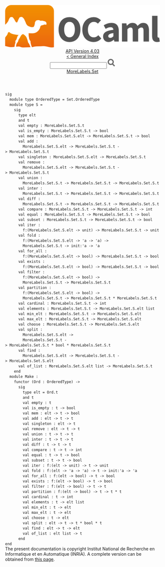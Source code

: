 <!-- ((! set title API !)) ((! set documentation !)) ((! set api !)) ((! set nobreadcrumb !)) -->
<div class="api"><header><nav class="toc brand"><a class="brand" href="https://ocaml.org/"><img src="colour-logo-gray.svg" class="svg" alt="OCaml"></a></nav><nav class="toc"><div class="toc_version"><a href="/docs" id="version-select">API Version 4.03</a></div><a href="index.html">&lt; General Index</a><div class="api_search"><input type="text" name="apisearch" id="api_search" oninput="mySearch(false);" onkeypress="this.oninput();" onclick="this.oninput();" onpaste="this.oninput();">
<img src="search_icon.svg" alt="Search" class="svg" onclick="mySearch(false)"></div>
<div id="search_results"></div><div class="toc_title"><a href="MoreLabels.Set.html">MoreLabels.Set</a></div><ul></ul></nav></header>
<code class="code"><span class="keyword">sig</span>
&nbsp;&nbsp;<span class="keyword">module</span>&nbsp;<span class="keyword">type</span>&nbsp;<span class="constructor">OrderedType</span>&nbsp;=&nbsp;<span class="constructor">Set</span>.<span class="constructor">OrderedType</span>
&nbsp;&nbsp;<span class="keyword">module</span>&nbsp;<span class="keyword">type</span>&nbsp;<span class="constructor">S</span>&nbsp;=
&nbsp;&nbsp;&nbsp;&nbsp;<span class="keyword">sig</span>
&nbsp;&nbsp;&nbsp;&nbsp;&nbsp;&nbsp;<span class="keyword">type</span>&nbsp;elt
&nbsp;&nbsp;&nbsp;&nbsp;&nbsp;&nbsp;<span class="keyword">and</span>&nbsp;t
&nbsp;&nbsp;&nbsp;&nbsp;&nbsp;&nbsp;<span class="keyword">val</span>&nbsp;empty&nbsp;:&nbsp;<span class="constructor">MoreLabels</span>.<span class="constructor">Set</span>.<span class="constructor">S</span>.t
&nbsp;&nbsp;&nbsp;&nbsp;&nbsp;&nbsp;<span class="keyword">val</span>&nbsp;is_empty&nbsp;:&nbsp;<span class="constructor">MoreLabels</span>.<span class="constructor">Set</span>.<span class="constructor">S</span>.t&nbsp;<span class="keywordsign">-&gt;</span>&nbsp;bool
&nbsp;&nbsp;&nbsp;&nbsp;&nbsp;&nbsp;<span class="keyword">val</span>&nbsp;mem&nbsp;:&nbsp;<span class="constructor">MoreLabels</span>.<span class="constructor">Set</span>.<span class="constructor">S</span>.elt&nbsp;<span class="keywordsign">-&gt;</span>&nbsp;<span class="constructor">MoreLabels</span>.<span class="constructor">Set</span>.<span class="constructor">S</span>.t&nbsp;<span class="keywordsign">-&gt;</span>&nbsp;bool
&nbsp;&nbsp;&nbsp;&nbsp;&nbsp;&nbsp;<span class="keyword">val</span>&nbsp;add&nbsp;:
&nbsp;&nbsp;&nbsp;&nbsp;&nbsp;&nbsp;&nbsp;&nbsp;<span class="constructor">MoreLabels</span>.<span class="constructor">Set</span>.<span class="constructor">S</span>.elt&nbsp;<span class="keywordsign">-&gt;</span>&nbsp;<span class="constructor">MoreLabels</span>.<span class="constructor">Set</span>.<span class="constructor">S</span>.t&nbsp;<span class="keywordsign">-&gt;</span>&nbsp;<span class="constructor">MoreLabels</span>.<span class="constructor">Set</span>.<span class="constructor">S</span>.t
&nbsp;&nbsp;&nbsp;&nbsp;&nbsp;&nbsp;<span class="keyword">val</span>&nbsp;singleton&nbsp;:&nbsp;<span class="constructor">MoreLabels</span>.<span class="constructor">Set</span>.<span class="constructor">S</span>.elt&nbsp;<span class="keywordsign">-&gt;</span>&nbsp;<span class="constructor">MoreLabels</span>.<span class="constructor">Set</span>.<span class="constructor">S</span>.t
&nbsp;&nbsp;&nbsp;&nbsp;&nbsp;&nbsp;<span class="keyword">val</span>&nbsp;remove&nbsp;:
&nbsp;&nbsp;&nbsp;&nbsp;&nbsp;&nbsp;&nbsp;&nbsp;<span class="constructor">MoreLabels</span>.<span class="constructor">Set</span>.<span class="constructor">S</span>.elt&nbsp;<span class="keywordsign">-&gt;</span>&nbsp;<span class="constructor">MoreLabels</span>.<span class="constructor">Set</span>.<span class="constructor">S</span>.t&nbsp;<span class="keywordsign">-&gt;</span>&nbsp;<span class="constructor">MoreLabels</span>.<span class="constructor">Set</span>.<span class="constructor">S</span>.t
&nbsp;&nbsp;&nbsp;&nbsp;&nbsp;&nbsp;<span class="keyword">val</span>&nbsp;union&nbsp;:
&nbsp;&nbsp;&nbsp;&nbsp;&nbsp;&nbsp;&nbsp;&nbsp;<span class="constructor">MoreLabels</span>.<span class="constructor">Set</span>.<span class="constructor">S</span>.t&nbsp;<span class="keywordsign">-&gt;</span>&nbsp;<span class="constructor">MoreLabels</span>.<span class="constructor">Set</span>.<span class="constructor">S</span>.t&nbsp;<span class="keywordsign">-&gt;</span>&nbsp;<span class="constructor">MoreLabels</span>.<span class="constructor">Set</span>.<span class="constructor">S</span>.t
&nbsp;&nbsp;&nbsp;&nbsp;&nbsp;&nbsp;<span class="keyword">val</span>&nbsp;inter&nbsp;:
&nbsp;&nbsp;&nbsp;&nbsp;&nbsp;&nbsp;&nbsp;&nbsp;<span class="constructor">MoreLabels</span>.<span class="constructor">Set</span>.<span class="constructor">S</span>.t&nbsp;<span class="keywordsign">-&gt;</span>&nbsp;<span class="constructor">MoreLabels</span>.<span class="constructor">Set</span>.<span class="constructor">S</span>.t&nbsp;<span class="keywordsign">-&gt;</span>&nbsp;<span class="constructor">MoreLabels</span>.<span class="constructor">Set</span>.<span class="constructor">S</span>.t
&nbsp;&nbsp;&nbsp;&nbsp;&nbsp;&nbsp;<span class="keyword">val</span>&nbsp;diff&nbsp;:
&nbsp;&nbsp;&nbsp;&nbsp;&nbsp;&nbsp;&nbsp;&nbsp;<span class="constructor">MoreLabels</span>.<span class="constructor">Set</span>.<span class="constructor">S</span>.t&nbsp;<span class="keywordsign">-&gt;</span>&nbsp;<span class="constructor">MoreLabels</span>.<span class="constructor">Set</span>.<span class="constructor">S</span>.t&nbsp;<span class="keywordsign">-&gt;</span>&nbsp;<span class="constructor">MoreLabels</span>.<span class="constructor">Set</span>.<span class="constructor">S</span>.t
&nbsp;&nbsp;&nbsp;&nbsp;&nbsp;&nbsp;<span class="keyword">val</span>&nbsp;compare&nbsp;:&nbsp;<span class="constructor">MoreLabels</span>.<span class="constructor">Set</span>.<span class="constructor">S</span>.t&nbsp;<span class="keywordsign">-&gt;</span>&nbsp;<span class="constructor">MoreLabels</span>.<span class="constructor">Set</span>.<span class="constructor">S</span>.t&nbsp;<span class="keywordsign">-&gt;</span>&nbsp;int
&nbsp;&nbsp;&nbsp;&nbsp;&nbsp;&nbsp;<span class="keyword">val</span>&nbsp;equal&nbsp;:&nbsp;<span class="constructor">MoreLabels</span>.<span class="constructor">Set</span>.<span class="constructor">S</span>.t&nbsp;<span class="keywordsign">-&gt;</span>&nbsp;<span class="constructor">MoreLabels</span>.<span class="constructor">Set</span>.<span class="constructor">S</span>.t&nbsp;<span class="keywordsign">-&gt;</span>&nbsp;bool
&nbsp;&nbsp;&nbsp;&nbsp;&nbsp;&nbsp;<span class="keyword">val</span>&nbsp;subset&nbsp;:&nbsp;<span class="constructor">MoreLabels</span>.<span class="constructor">Set</span>.<span class="constructor">S</span>.t&nbsp;<span class="keywordsign">-&gt;</span>&nbsp;<span class="constructor">MoreLabels</span>.<span class="constructor">Set</span>.<span class="constructor">S</span>.t&nbsp;<span class="keywordsign">-&gt;</span>&nbsp;bool
&nbsp;&nbsp;&nbsp;&nbsp;&nbsp;&nbsp;<span class="keyword">val</span>&nbsp;iter&nbsp;:
&nbsp;&nbsp;&nbsp;&nbsp;&nbsp;&nbsp;&nbsp;&nbsp;f:(<span class="constructor">MoreLabels</span>.<span class="constructor">Set</span>.<span class="constructor">S</span>.elt&nbsp;<span class="keywordsign">-&gt;</span>&nbsp;unit)&nbsp;<span class="keywordsign">-&gt;</span>&nbsp;<span class="constructor">MoreLabels</span>.<span class="constructor">Set</span>.<span class="constructor">S</span>.t&nbsp;<span class="keywordsign">-&gt;</span>&nbsp;unit
&nbsp;&nbsp;&nbsp;&nbsp;&nbsp;&nbsp;<span class="keyword">val</span>&nbsp;fold&nbsp;:
&nbsp;&nbsp;&nbsp;&nbsp;&nbsp;&nbsp;&nbsp;&nbsp;f:(<span class="constructor">MoreLabels</span>.<span class="constructor">Set</span>.<span class="constructor">S</span>.elt&nbsp;<span class="keywordsign">-&gt;</span>&nbsp;<span class="keywordsign">'</span>a&nbsp;<span class="keywordsign">-&gt;</span>&nbsp;<span class="keywordsign">'</span>a)&nbsp;<span class="keywordsign">-&gt;</span>
&nbsp;&nbsp;&nbsp;&nbsp;&nbsp;&nbsp;&nbsp;&nbsp;<span class="constructor">MoreLabels</span>.<span class="constructor">Set</span>.<span class="constructor">S</span>.t&nbsp;<span class="keywordsign">-&gt;</span>&nbsp;init:<span class="keywordsign">'</span>a&nbsp;<span class="keywordsign">-&gt;</span>&nbsp;<span class="keywordsign">'</span>a
&nbsp;&nbsp;&nbsp;&nbsp;&nbsp;&nbsp;<span class="keyword">val</span>&nbsp;for_all&nbsp;:
&nbsp;&nbsp;&nbsp;&nbsp;&nbsp;&nbsp;&nbsp;&nbsp;f:(<span class="constructor">MoreLabels</span>.<span class="constructor">Set</span>.<span class="constructor">S</span>.elt&nbsp;<span class="keywordsign">-&gt;</span>&nbsp;bool)&nbsp;<span class="keywordsign">-&gt;</span>&nbsp;<span class="constructor">MoreLabels</span>.<span class="constructor">Set</span>.<span class="constructor">S</span>.t&nbsp;<span class="keywordsign">-&gt;</span>&nbsp;bool
&nbsp;&nbsp;&nbsp;&nbsp;&nbsp;&nbsp;<span class="keyword">val</span>&nbsp;exists&nbsp;:
&nbsp;&nbsp;&nbsp;&nbsp;&nbsp;&nbsp;&nbsp;&nbsp;f:(<span class="constructor">MoreLabels</span>.<span class="constructor">Set</span>.<span class="constructor">S</span>.elt&nbsp;<span class="keywordsign">-&gt;</span>&nbsp;bool)&nbsp;<span class="keywordsign">-&gt;</span>&nbsp;<span class="constructor">MoreLabels</span>.<span class="constructor">Set</span>.<span class="constructor">S</span>.t&nbsp;<span class="keywordsign">-&gt;</span>&nbsp;bool
&nbsp;&nbsp;&nbsp;&nbsp;&nbsp;&nbsp;<span class="keyword">val</span>&nbsp;filter&nbsp;:
&nbsp;&nbsp;&nbsp;&nbsp;&nbsp;&nbsp;&nbsp;&nbsp;f:(<span class="constructor">MoreLabels</span>.<span class="constructor">Set</span>.<span class="constructor">S</span>.elt&nbsp;<span class="keywordsign">-&gt;</span>&nbsp;bool)&nbsp;<span class="keywordsign">-&gt;</span>
&nbsp;&nbsp;&nbsp;&nbsp;&nbsp;&nbsp;&nbsp;&nbsp;<span class="constructor">MoreLabels</span>.<span class="constructor">Set</span>.<span class="constructor">S</span>.t&nbsp;<span class="keywordsign">-&gt;</span>&nbsp;<span class="constructor">MoreLabels</span>.<span class="constructor">Set</span>.<span class="constructor">S</span>.t
&nbsp;&nbsp;&nbsp;&nbsp;&nbsp;&nbsp;<span class="keyword">val</span>&nbsp;partition&nbsp;:
&nbsp;&nbsp;&nbsp;&nbsp;&nbsp;&nbsp;&nbsp;&nbsp;f:(<span class="constructor">MoreLabels</span>.<span class="constructor">Set</span>.<span class="constructor">S</span>.elt&nbsp;<span class="keywordsign">-&gt;</span>&nbsp;bool)&nbsp;<span class="keywordsign">-&gt;</span>
&nbsp;&nbsp;&nbsp;&nbsp;&nbsp;&nbsp;&nbsp;&nbsp;<span class="constructor">MoreLabels</span>.<span class="constructor">Set</span>.<span class="constructor">S</span>.t&nbsp;<span class="keywordsign">-&gt;</span>&nbsp;<span class="constructor">MoreLabels</span>.<span class="constructor">Set</span>.<span class="constructor">S</span>.t&nbsp;*&nbsp;<span class="constructor">MoreLabels</span>.<span class="constructor">Set</span>.<span class="constructor">S</span>.t
&nbsp;&nbsp;&nbsp;&nbsp;&nbsp;&nbsp;<span class="keyword">val</span>&nbsp;cardinal&nbsp;:&nbsp;<span class="constructor">MoreLabels</span>.<span class="constructor">Set</span>.<span class="constructor">S</span>.t&nbsp;<span class="keywordsign">-&gt;</span>&nbsp;int
&nbsp;&nbsp;&nbsp;&nbsp;&nbsp;&nbsp;<span class="keyword">val</span>&nbsp;elements&nbsp;:&nbsp;<span class="constructor">MoreLabels</span>.<span class="constructor">Set</span>.<span class="constructor">S</span>.t&nbsp;<span class="keywordsign">-&gt;</span>&nbsp;<span class="constructor">MoreLabels</span>.<span class="constructor">Set</span>.<span class="constructor">S</span>.elt&nbsp;list
&nbsp;&nbsp;&nbsp;&nbsp;&nbsp;&nbsp;<span class="keyword">val</span>&nbsp;min_elt&nbsp;:&nbsp;<span class="constructor">MoreLabels</span>.<span class="constructor">Set</span>.<span class="constructor">S</span>.t&nbsp;<span class="keywordsign">-&gt;</span>&nbsp;<span class="constructor">MoreLabels</span>.<span class="constructor">Set</span>.<span class="constructor">S</span>.elt
&nbsp;&nbsp;&nbsp;&nbsp;&nbsp;&nbsp;<span class="keyword">val</span>&nbsp;max_elt&nbsp;:&nbsp;<span class="constructor">MoreLabels</span>.<span class="constructor">Set</span>.<span class="constructor">S</span>.t&nbsp;<span class="keywordsign">-&gt;</span>&nbsp;<span class="constructor">MoreLabels</span>.<span class="constructor">Set</span>.<span class="constructor">S</span>.elt
&nbsp;&nbsp;&nbsp;&nbsp;&nbsp;&nbsp;<span class="keyword">val</span>&nbsp;choose&nbsp;:&nbsp;<span class="constructor">MoreLabels</span>.<span class="constructor">Set</span>.<span class="constructor">S</span>.t&nbsp;<span class="keywordsign">-&gt;</span>&nbsp;<span class="constructor">MoreLabels</span>.<span class="constructor">Set</span>.<span class="constructor">S</span>.elt
&nbsp;&nbsp;&nbsp;&nbsp;&nbsp;&nbsp;<span class="keyword">val</span>&nbsp;split&nbsp;:
&nbsp;&nbsp;&nbsp;&nbsp;&nbsp;&nbsp;&nbsp;&nbsp;<span class="constructor">MoreLabels</span>.<span class="constructor">Set</span>.<span class="constructor">S</span>.elt&nbsp;<span class="keywordsign">-&gt;</span>
&nbsp;&nbsp;&nbsp;&nbsp;&nbsp;&nbsp;&nbsp;&nbsp;<span class="constructor">MoreLabels</span>.<span class="constructor">Set</span>.<span class="constructor">S</span>.t&nbsp;<span class="keywordsign">-&gt;</span>&nbsp;<span class="constructor">MoreLabels</span>.<span class="constructor">Set</span>.<span class="constructor">S</span>.t&nbsp;*&nbsp;bool&nbsp;*&nbsp;<span class="constructor">MoreLabels</span>.<span class="constructor">Set</span>.<span class="constructor">S</span>.t
&nbsp;&nbsp;&nbsp;&nbsp;&nbsp;&nbsp;<span class="keyword">val</span>&nbsp;find&nbsp;:
&nbsp;&nbsp;&nbsp;&nbsp;&nbsp;&nbsp;&nbsp;&nbsp;<span class="constructor">MoreLabels</span>.<span class="constructor">Set</span>.<span class="constructor">S</span>.elt&nbsp;<span class="keywordsign">-&gt;</span>&nbsp;<span class="constructor">MoreLabels</span>.<span class="constructor">Set</span>.<span class="constructor">S</span>.t&nbsp;<span class="keywordsign">-&gt;</span>&nbsp;<span class="constructor">MoreLabels</span>.<span class="constructor">Set</span>.<span class="constructor">S</span>.elt
&nbsp;&nbsp;&nbsp;&nbsp;&nbsp;&nbsp;<span class="keyword">val</span>&nbsp;of_list&nbsp;:&nbsp;<span class="constructor">MoreLabels</span>.<span class="constructor">Set</span>.<span class="constructor">S</span>.elt&nbsp;list&nbsp;<span class="keywordsign">-&gt;</span>&nbsp;<span class="constructor">MoreLabels</span>.<span class="constructor">Set</span>.<span class="constructor">S</span>.t
&nbsp;&nbsp;&nbsp;&nbsp;<span class="keyword">end</span>
&nbsp;&nbsp;<span class="keyword">module</span>&nbsp;<span class="constructor">Make</span>&nbsp;:
&nbsp;&nbsp;&nbsp;&nbsp;<span class="keyword">functor</span>&nbsp;(<span class="constructor">Ord</span>&nbsp;:&nbsp;<span class="constructor">OrderedType</span>)&nbsp;<span class="keywordsign">-&gt;</span>
&nbsp;&nbsp;&nbsp;&nbsp;&nbsp;&nbsp;<span class="keyword">sig</span>
&nbsp;&nbsp;&nbsp;&nbsp;&nbsp;&nbsp;&nbsp;&nbsp;<span class="keyword">type</span>&nbsp;elt&nbsp;=&nbsp;<span class="constructor">Ord</span>.t
&nbsp;&nbsp;&nbsp;&nbsp;&nbsp;&nbsp;&nbsp;&nbsp;<span class="keyword">and</span>&nbsp;t
&nbsp;&nbsp;&nbsp;&nbsp;&nbsp;&nbsp;&nbsp;&nbsp;<span class="keyword">val</span>&nbsp;empty&nbsp;:&nbsp;t
&nbsp;&nbsp;&nbsp;&nbsp;&nbsp;&nbsp;&nbsp;&nbsp;<span class="keyword">val</span>&nbsp;is_empty&nbsp;:&nbsp;t&nbsp;<span class="keywordsign">-&gt;</span>&nbsp;bool
&nbsp;&nbsp;&nbsp;&nbsp;&nbsp;&nbsp;&nbsp;&nbsp;<span class="keyword">val</span>&nbsp;mem&nbsp;:&nbsp;elt&nbsp;<span class="keywordsign">-&gt;</span>&nbsp;t&nbsp;<span class="keywordsign">-&gt;</span>&nbsp;bool
&nbsp;&nbsp;&nbsp;&nbsp;&nbsp;&nbsp;&nbsp;&nbsp;<span class="keyword">val</span>&nbsp;add&nbsp;:&nbsp;elt&nbsp;<span class="keywordsign">-&gt;</span>&nbsp;t&nbsp;<span class="keywordsign">-&gt;</span>&nbsp;t
&nbsp;&nbsp;&nbsp;&nbsp;&nbsp;&nbsp;&nbsp;&nbsp;<span class="keyword">val</span>&nbsp;singleton&nbsp;:&nbsp;elt&nbsp;<span class="keywordsign">-&gt;</span>&nbsp;t
&nbsp;&nbsp;&nbsp;&nbsp;&nbsp;&nbsp;&nbsp;&nbsp;<span class="keyword">val</span>&nbsp;remove&nbsp;:&nbsp;elt&nbsp;<span class="keywordsign">-&gt;</span>&nbsp;t&nbsp;<span class="keywordsign">-&gt;</span>&nbsp;t
&nbsp;&nbsp;&nbsp;&nbsp;&nbsp;&nbsp;&nbsp;&nbsp;<span class="keyword">val</span>&nbsp;union&nbsp;:&nbsp;t&nbsp;<span class="keywordsign">-&gt;</span>&nbsp;t&nbsp;<span class="keywordsign">-&gt;</span>&nbsp;t
&nbsp;&nbsp;&nbsp;&nbsp;&nbsp;&nbsp;&nbsp;&nbsp;<span class="keyword">val</span>&nbsp;inter&nbsp;:&nbsp;t&nbsp;<span class="keywordsign">-&gt;</span>&nbsp;t&nbsp;<span class="keywordsign">-&gt;</span>&nbsp;t
&nbsp;&nbsp;&nbsp;&nbsp;&nbsp;&nbsp;&nbsp;&nbsp;<span class="keyword">val</span>&nbsp;diff&nbsp;:&nbsp;t&nbsp;<span class="keywordsign">-&gt;</span>&nbsp;t&nbsp;<span class="keywordsign">-&gt;</span>&nbsp;t
&nbsp;&nbsp;&nbsp;&nbsp;&nbsp;&nbsp;&nbsp;&nbsp;<span class="keyword">val</span>&nbsp;compare&nbsp;:&nbsp;t&nbsp;<span class="keywordsign">-&gt;</span>&nbsp;t&nbsp;<span class="keywordsign">-&gt;</span>&nbsp;int
&nbsp;&nbsp;&nbsp;&nbsp;&nbsp;&nbsp;&nbsp;&nbsp;<span class="keyword">val</span>&nbsp;equal&nbsp;:&nbsp;t&nbsp;<span class="keywordsign">-&gt;</span>&nbsp;t&nbsp;<span class="keywordsign">-&gt;</span>&nbsp;bool
&nbsp;&nbsp;&nbsp;&nbsp;&nbsp;&nbsp;&nbsp;&nbsp;<span class="keyword">val</span>&nbsp;subset&nbsp;:&nbsp;t&nbsp;<span class="keywordsign">-&gt;</span>&nbsp;t&nbsp;<span class="keywordsign">-&gt;</span>&nbsp;bool
&nbsp;&nbsp;&nbsp;&nbsp;&nbsp;&nbsp;&nbsp;&nbsp;<span class="keyword">val</span>&nbsp;iter&nbsp;:&nbsp;f:(elt&nbsp;<span class="keywordsign">-&gt;</span>&nbsp;unit)&nbsp;<span class="keywordsign">-&gt;</span>&nbsp;t&nbsp;<span class="keywordsign">-&gt;</span>&nbsp;unit
&nbsp;&nbsp;&nbsp;&nbsp;&nbsp;&nbsp;&nbsp;&nbsp;<span class="keyword">val</span>&nbsp;fold&nbsp;:&nbsp;f:(elt&nbsp;<span class="keywordsign">-&gt;</span>&nbsp;<span class="keywordsign">'</span>a&nbsp;<span class="keywordsign">-&gt;</span>&nbsp;<span class="keywordsign">'</span>a)&nbsp;<span class="keywordsign">-&gt;</span>&nbsp;t&nbsp;<span class="keywordsign">-&gt;</span>&nbsp;init:<span class="keywordsign">'</span>a&nbsp;<span class="keywordsign">-&gt;</span>&nbsp;<span class="keywordsign">'</span>a
&nbsp;&nbsp;&nbsp;&nbsp;&nbsp;&nbsp;&nbsp;&nbsp;<span class="keyword">val</span>&nbsp;for_all&nbsp;:&nbsp;f:(elt&nbsp;<span class="keywordsign">-&gt;</span>&nbsp;bool)&nbsp;<span class="keywordsign">-&gt;</span>&nbsp;t&nbsp;<span class="keywordsign">-&gt;</span>&nbsp;bool
&nbsp;&nbsp;&nbsp;&nbsp;&nbsp;&nbsp;&nbsp;&nbsp;<span class="keyword">val</span>&nbsp;exists&nbsp;:&nbsp;f:(elt&nbsp;<span class="keywordsign">-&gt;</span>&nbsp;bool)&nbsp;<span class="keywordsign">-&gt;</span>&nbsp;t&nbsp;<span class="keywordsign">-&gt;</span>&nbsp;bool
&nbsp;&nbsp;&nbsp;&nbsp;&nbsp;&nbsp;&nbsp;&nbsp;<span class="keyword">val</span>&nbsp;filter&nbsp;:&nbsp;f:(elt&nbsp;<span class="keywordsign">-&gt;</span>&nbsp;bool)&nbsp;<span class="keywordsign">-&gt;</span>&nbsp;t&nbsp;<span class="keywordsign">-&gt;</span>&nbsp;t
&nbsp;&nbsp;&nbsp;&nbsp;&nbsp;&nbsp;&nbsp;&nbsp;<span class="keyword">val</span>&nbsp;partition&nbsp;:&nbsp;f:(elt&nbsp;<span class="keywordsign">-&gt;</span>&nbsp;bool)&nbsp;<span class="keywordsign">-&gt;</span>&nbsp;t&nbsp;<span class="keywordsign">-&gt;</span>&nbsp;t&nbsp;*&nbsp;t
&nbsp;&nbsp;&nbsp;&nbsp;&nbsp;&nbsp;&nbsp;&nbsp;<span class="keyword">val</span>&nbsp;cardinal&nbsp;:&nbsp;t&nbsp;<span class="keywordsign">-&gt;</span>&nbsp;int
&nbsp;&nbsp;&nbsp;&nbsp;&nbsp;&nbsp;&nbsp;&nbsp;<span class="keyword">val</span>&nbsp;elements&nbsp;:&nbsp;t&nbsp;<span class="keywordsign">-&gt;</span>&nbsp;elt&nbsp;list
&nbsp;&nbsp;&nbsp;&nbsp;&nbsp;&nbsp;&nbsp;&nbsp;<span class="keyword">val</span>&nbsp;min_elt&nbsp;:&nbsp;t&nbsp;<span class="keywordsign">-&gt;</span>&nbsp;elt
&nbsp;&nbsp;&nbsp;&nbsp;&nbsp;&nbsp;&nbsp;&nbsp;<span class="keyword">val</span>&nbsp;max_elt&nbsp;:&nbsp;t&nbsp;<span class="keywordsign">-&gt;</span>&nbsp;elt
&nbsp;&nbsp;&nbsp;&nbsp;&nbsp;&nbsp;&nbsp;&nbsp;<span class="keyword">val</span>&nbsp;choose&nbsp;:&nbsp;t&nbsp;<span class="keywordsign">-&gt;</span>&nbsp;elt
&nbsp;&nbsp;&nbsp;&nbsp;&nbsp;&nbsp;&nbsp;&nbsp;<span class="keyword">val</span>&nbsp;split&nbsp;:&nbsp;elt&nbsp;<span class="keywordsign">-&gt;</span>&nbsp;t&nbsp;<span class="keywordsign">-&gt;</span>&nbsp;t&nbsp;*&nbsp;bool&nbsp;*&nbsp;t
&nbsp;&nbsp;&nbsp;&nbsp;&nbsp;&nbsp;&nbsp;&nbsp;<span class="keyword">val</span>&nbsp;find&nbsp;:&nbsp;elt&nbsp;<span class="keywordsign">-&gt;</span>&nbsp;t&nbsp;<span class="keywordsign">-&gt;</span>&nbsp;elt
&nbsp;&nbsp;&nbsp;&nbsp;&nbsp;&nbsp;&nbsp;&nbsp;<span class="keyword">val</span>&nbsp;of_list&nbsp;:&nbsp;elt&nbsp;list&nbsp;<span class="keywordsign">-&gt;</span>&nbsp;t
&nbsp;&nbsp;&nbsp;&nbsp;&nbsp;&nbsp;<span class="keyword">end</span>
<span class="keyword">end</span></code><div class="copyright">The present documentation is copyright Institut National de Recherche en Informatique et en Automatique (INRIA). A complete version can be obtained from <a href="http://caml.inria.fr/pub/docs/manual-ocaml/">this page</a>.</div></div>